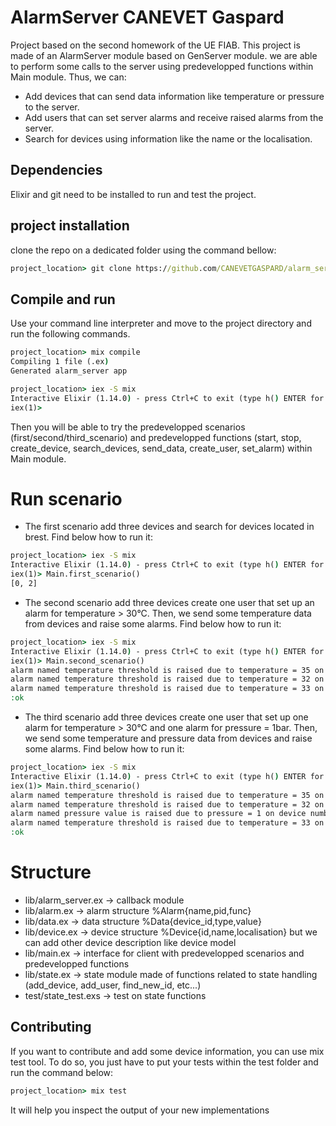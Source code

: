 # AlarmServer CANEVET Gaspard

Project based on the second homework of the UE FIAB. This project is made of an AlarmServer module based on GenServer module. we are able to perform some calls to the server using predevelopped functions within Main module. Thus, we can:
- Add devices that can send data information like temperature or pressure to the server.
- Add users that can set server alarms and receive raised alarms from the server.
- Search for devices using information like the name or the localisation.

## Dependencies

Elixir and git need to be installed to run and test the project.

## project installation

clone the repo on a dedicated folder using the command bellow:

```cmd
project_location> git clone https://github.com/CANEVETGASPARD/alarm_server.git
```

## Compile and run 

Use your command line interpreter and move to the project directory and run the following commands.

```cmd
project_location> mix compile
Compiling 1 file (.ex)
Generated alarm_server app
```

```cmd
project_location> iex -S mix  
Interactive Elixir (1.14.0) - press Ctrl+C to exit (type h() ENTER for help)
iex(1)>
```

Then you will be able to try the predevelopped scenarios (first/second/third_scenario) and predevelopped functions (start, stop, create_device, search_devices, send_data, create_user, set_alarm) within Main module.

# Run scenario 

- The first scenario add three devices and search for devices located in brest. Find below how to run it:

```cmd
project_location> iex -S mix  
Interactive Elixir (1.14.0) - press Ctrl+C to exit (type h() ENTER for help)
iex(1)> Main.first_scenario()
[0, 2]
```

- The second scenario add three devices create one user that set up an alarm for temperature > 30°C. Then, we send some temperature data from devices and raise some alarms. Find below how to run it:

```cmd
project_location> iex -S mix  
Interactive Elixir (1.14.0) - press Ctrl+C to exit (type h() ENTER for help)
iex(1)> Main.second_scenario() 
alarm named temperature threshold is raised due to temperature = 35 on device number 1
alarm named temperature threshold is raised due to temperature = 32 on device number 2
alarm named temperature threshold is raised due to temperature = 33 on device number 1
:ok
```

- The third scenario add three devices create one user that set up one alarm for temperature > 30°C and one alarm for pressure = 1bar. Then, we send some temperature and pressure data from devices and raise some alarms. Find below how to run it:

```cmd
project_location> iex -S mix  
Interactive Elixir (1.14.0) - press Ctrl+C to exit (type h() ENTER for help)
iex(1)> Main.third_scenario()  
alarm named temperature threshold is raised due to temperature = 35 on device number 1
alarm named temperature threshold is raised due to temperature = 32 on device number 2
alarm named pressure value is raised due to pressure = 1 on device number 2
alarm named temperature threshold is raised due to temperature = 33 on device number 1
:ok
```

# Structure

- lib/alarm_server.ex -> callback module
- lib/alarm.ex -> alarm structure %Alarm{name,pid,func}
- lib/data.ex -> data structure %Data{device_id,type,value}
- lib/device.ex -> device structure %Device{id,name,localisation} but we can add other device description like device model
- lib/main.ex -> interface for client with predevelopped scenarios and predevelopped functions
- lib/state.ex -> state module made of functions related to state handling (add_device, add_user, find_new_id, etc...)
- test/state_test.exs -> test on state functions

## Contributing

If you want to contribute and add some device information, you can use mix test tool. To do so, you just have to put your tests within the test folder and run the command below:

```cmd
project_location> mix test
```

It will help you inspect the output of your new implementations

